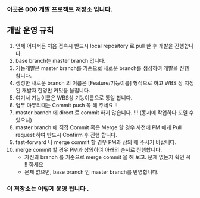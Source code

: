 ### 이곳은 000 개발 프로젝트 저장소 입니다.

## 개발 운영 규칙

 1) 언제 어디서든 처음 접속시 반드시 local repository 로 pull 한 후 개발을 진행합니다. 
 2) base branch는 master branch 입니다. 
 3) 기능개발은 master branch를 기준으로 새로운 branch를 생성하여 개발을 진행 합니다.  
 4) 생성한 새로운 branch 의 이름은 [Feature/기능이름] 형식으로 하고 WBS 상 지정된 개발자 한명만 커밋을 올립니다.
 5) 여기서 기능이름은 WBS상 기능이름으로 통일 합니다. 
 6) 업무 마무리때는 Commit push 꼭 해 주세요 !!  
 7) master barnch 에 direct 로 commit 하지 않습니다. !!! (동시에 작업하다 꼬일 수 있으니)  
 8) master branch 에 직접 Commit 혹은 Merge 할 경우 사전에 PM 에게 Pull request 하여 반드시 Confirm 후 진행 합니다.  
 9) fast-forward 나 merge commit 할 경우 PM과 상의 해 주시기 바랍니다. 
 10) merge commit 할 경우 PM과 상의하여 아래의 순서로 진행합니다. 
      - 자신의 branch 를 기준으로 merge commit 을 해 보고. 문제 없는지 확인 꼭 !! 하세요  
      - 문제 없으면, base branch 인 master branch를 반영합니다. 

### 이 저장소는 이렇게 운영 됩니다 .
